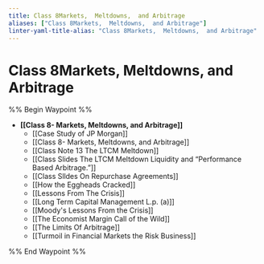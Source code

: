 ```yaml
---
title: Class 8Markets,  Meltdowns,  and Arbitrage
aliases: ["Class 8Markets,  Meltdowns,  and Arbitrage"]
linter-yaml-title-alias: "Class 8Markets,  Meltdowns,  and Arbitrage"
---
```


# Class 8Markets,  Meltdowns,  and Arbitrage

%% Begin Waypoint %%
- **[[Class 8- Markets, Meltdowns, and Arbitrage]]**
	- [[Case Study of JP Morgan]]
	- [[Class 8- Markets, Meltdowns, and Arbitrage]]
	- [[Class Note 13 The LTCM Meltdown]]
	- [[Class Slides The LTCM Meltdown Liquidity and “Performance Based Arbitrage.”]]
	- [[Class Slldes On Repurchase Agreements]]
	- [[How the Eggheads Cracked]]
	- [[Lessons From The Crisis]]
	- [[Long Term Capital Management L.p. (a)]]
	- [[Moody's Lessons From the Crisis]]
	- [[The Economist Margin Call of the Wild]]
	- [[The Limits Of Arbitrage]]
	- [[Turmoil in Financial Markets the Risk Business]]

%% End Waypoint %%
